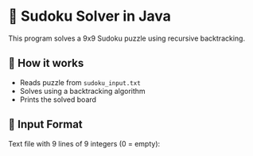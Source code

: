# 🔢 Sudoku Solver in Java

This program solves a 9x9 Sudoku puzzle using recursive backtracking.

## 🧠 How it works
- Reads puzzle from `sudoku_input.txt`
- Solves using a backtracking algorithm
- Prints the solved board

## 📄 Input Format
Text file with 9 lines of 9 integers (0 = empty):